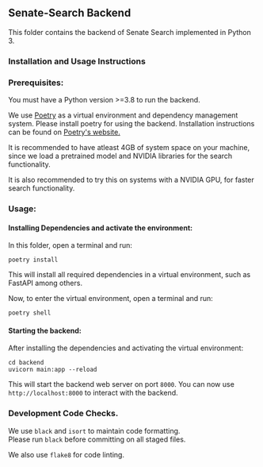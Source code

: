 ## Senate-Search Backend

This folder contains the backend of Senate Search implemented in Python 3.

### Installation and Usage Instructions

### Prerequisites:

You must have a Python version >=3.8 to run the backend.

We use [Poetry](https://python-poetry.org/) as a virtual environment and dependency management system.
Please install poetry for using the backend. Installation instructions can be found on [Poetry's website.](https://python-poetry.org/)

It is recommended to have atleast 4GB of system space on your machine, since we load a pretrained model and NVIDIA libraries for the search functionality.

It is also recommended to try this on systems with a NVIDIA GPU, for faster search functionality.

### Usage:

#### Installing Dependencies and activate the environment:

In this folder, open a terminal and run:

```
poetry install
```

This will install all required dependencies in a virtual environment, such as FastAPI among others.

Now, to enter the virtual environment, open a terminal and run:

```
poetry shell
```

#### Starting the backend:

After installing the dependencies and activating the virtual environment:

```
cd backend
uvicorn main:app --reload
```

This will start the backend web server on port `8000`. You can now use `http://localhost:8000` to interact with the backend.

### Development Code Checks.

We use `black` and `isort` to maintain code formatting.  
Please run `black` before committing on all staged files.

We also use `flake8` for code linting.

